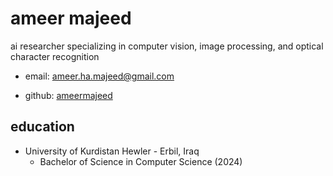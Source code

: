 # ameer majeed
ai researcher specializing in computer vision, image processing, and optical character recognition
- email: [ameer.ha.majeed@gmail.com](ameer.ha.majeed@gmail.com)
* github: [ameermajeed](https://github.com/ameermajeed)

## education
* University of Kurdistan Hewler - Erbil, Iraq
  * Bachelor of Science in Computer Science (2024)


